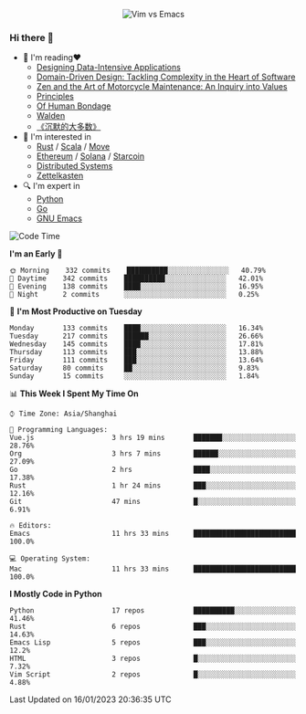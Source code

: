 <p align="center">
    <img src="https://gist.githubusercontent.com/coldnight/e696baffb094e71c96cb302118878eae/raw/40ea5053a6f66cc65f90f437e4173497da225958/banner.gif" alt="Vim vs Emacs" />
</p>

### Hi there 👋

- 📖 I'm reading❤️
    + [Designing Data-Intensive Applications](https://www.oreilly.com/library/view/designing-data-intensive-applications/9781491903063/)
    + [Domain-Driven Design: Tackling Complexity in the Heart of Software](https://www.dddcommunity.org/book/evans_2003/)
    + [Zen and the Art of Motorcycle Maintenance: An Inquiry into Values](https://en.wikipedia.org/wiki/Zen_and_the_Art_of_Motorcycle_Maintenance)
    + [Principles](https://www.principles.com/)
    + [Of Human Bondage](https://en.wikipedia.org/wiki/Of_Human_Bondage)
    + [Walden](https://en.wikipedia.org/wiki/Walden)
    + [《沉默的大多数》](https://en.wikipedia.org/wiki/Silent_majority)
- 🌱 I'm interested in
    + [Rust](https://www.rust-lang.org/) / [Scala](https://www.scala-lang.org/) / [Move](https://github.com/move-language/move/)
    + [Ethereum](https://ethereum.org/en/) / [Solana](https://solana.com/) / [Starcoin](https://github.com/starcoinorg/starcoin)
	+ [Distributed Systems](https://www.linuxzen.com/notes/topics/20200320174417_%E5%88%86%E5%B8%83%E5%BC%8F/)
	+ [Zettelkasten](https://www.linuxzen.com/notes/notes/20220120080920-slip_box/)
- 🔍 I'm expert in
    + [Python](https://www.python.org/)
    + [Go](https://go.dev/)
    + [GNU Emacs](https://www.gnu.org/software/emacs/)

<!--START_SECTION:waka-->
![Code Time](http://img.shields.io/badge/Code%20Time-1%2C860%20hrs%2027%20mins-blue)

**I'm an Early 🐤** 

```text
🌞 Morning    332 commits    ██████████░░░░░░░░░░░░░░░   40.79% 
🌆 Daytime    342 commits    ██████████░░░░░░░░░░░░░░░   42.01% 
🌃 Evening    138 commits    ████░░░░░░░░░░░░░░░░░░░░░   16.95% 
🌙 Night      2 commits      ░░░░░░░░░░░░░░░░░░░░░░░░░   0.25%

```
📅 **I'm Most Productive on Tuesday** 

```text
Monday       133 commits    ████░░░░░░░░░░░░░░░░░░░░░   16.34% 
Tuesday      217 commits    ██████░░░░░░░░░░░░░░░░░░░   26.66% 
Wednesday    145 commits    ████░░░░░░░░░░░░░░░░░░░░░   17.81% 
Thursday     113 commits    ███░░░░░░░░░░░░░░░░░░░░░░   13.88% 
Friday       111 commits    ███░░░░░░░░░░░░░░░░░░░░░░   13.64% 
Saturday     80 commits     ██░░░░░░░░░░░░░░░░░░░░░░░   9.83% 
Sunday       15 commits     ░░░░░░░░░░░░░░░░░░░░░░░░░   1.84%

```


📊 **This Week I Spent My Time On** 

```text
⌚︎ Time Zone: Asia/Shanghai

💬 Programming Languages: 
Vue.js                   3 hrs 19 mins       ███████░░░░░░░░░░░░░░░░░░   28.76% 
Org                      3 hrs 7 mins        ██████░░░░░░░░░░░░░░░░░░░   27.09% 
Go                       2 hrs               ████░░░░░░░░░░░░░░░░░░░░░   17.38% 
Rust                     1 hr 24 mins        ███░░░░░░░░░░░░░░░░░░░░░░   12.16% 
Git                      47 mins             █░░░░░░░░░░░░░░░░░░░░░░░░   6.91%

🔥 Editors: 
Emacs                    11 hrs 33 mins      █████████████████████████   100.0%

💻 Operating System: 
Mac                      11 hrs 33 mins      █████████████████████████   100.0%

```

**I Mostly Code in Python** 

```text
Python                   17 repos            ██████████░░░░░░░░░░░░░░░   41.46% 
Rust                     6 repos             ███░░░░░░░░░░░░░░░░░░░░░░   14.63% 
Emacs Lisp               5 repos             ███░░░░░░░░░░░░░░░░░░░░░░   12.2% 
HTML                     3 repos             █░░░░░░░░░░░░░░░░░░░░░░░░   7.32% 
Vim Script               2 repos             █░░░░░░░░░░░░░░░░░░░░░░░░   4.88%

```



 Last Updated on 16/01/2023 20:36:35 UTC
<!--END_SECTION:waka-->
